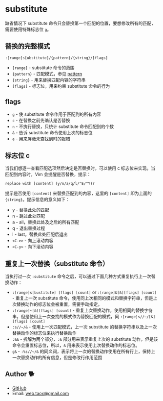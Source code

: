 # substitute

缺省情况下 substitute 命令只会替换第一个匹配的位置，要想修改所有的匹配，需要使用特殊标志位 `g`。

## 替换的完整模式

```viml
:[range]s[ubstitute]/{pattern}/{string}/[flags]
```

* `[range]` - substitute 命令的范围
* `{pattern}` - 匹配模式，参见 [pattern](./pattern.md)
* `{string}` - 用来替换匹配内容的字符串
* `[flags]` - 标志位，用来约束 substitute 命令的行为

## flags

* `g` - 使 substitute 命令作用于匹配到的所有内容
* `c` - 在替换之前先确认是否替换
* `n` - 不执行替换，只统计 substitute 命令匹配到的个数
* `&` - 告诉 substitute 命令使用上次的标志位
* `e` - 用来屏蔽未查找到时的报错

## 标志位 c

当我们想逐一查看匹配选项然后决定是否替换时，可以使用 c 标志位来实现。当匹配到内容时，Vim 会提醒是否替换，提示：

```viml
replace with [content] (y/n/a/q/l/^E/^Y)?
```

提示是否使用 `[content]` 来替换匹配到的内容，这里的 `[content]` 即为上面的 `{string}`。提示信息的意义如下：

* y - 替换此处的匹配
* n - 跳过此处匹配
* a - all，替换此处及之后的所有匹配
* q - 退出替换过程
* l - last，替换此处匹配后退出
* `<C-e>` - 向上滚动内容
* `<C-y>` - 向下滚动内容

## 重复上一次替换（substitute 命令）

当执行过一次 `:substitute` 命令之后，可以通过下面几种方式重复执行上一次替换动作：

* `:[range]s[bustitute] [flags] [count]` or `:[range]&[&][flags] [count]` - 重复上一次 substitute 命令，使用同上次相同的模式和替换字符串，但是上次替换动作的标志位会被重置，需要手动指定。
* `:[range]~[&][flags] [count]` - 重复上次替换动作，使用相同的替换字符串，但是使用上一次查找的模式作为替换匹配的模式，同 `:[range]s//~/[&][flags] [count]`
* `:s//~/&` - 使用上一次匹配模式，上一次 substitute 的替换字符串以及上一次替换动作的标志位来执行替换动作
* `:&&` - 拆解为两个部分，`:&` 部分用来表示重复上次的 substitute 动作，但是该命令会重置标志位，所以，`&` 用来表示使用上次替换动作的标志位。
* `g&` - `:%s//~/&` 的同义词，表示将上一次的替换动作使用在所有行上，保持上一次替换动作的所有信息，但是修改行作用范围

## Author 🐕

* [GitHub](https://github.com/Tao-Quixote)
* Email: <web.taox@gmail.com>
